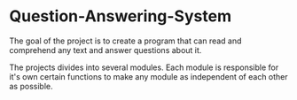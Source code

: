 # Question-Answering-System
The goal of the project is to create a program that can read and comprehend any text and answer questions about it.

The projects divides into several modules. Each module is responsible for it's own certain functions to make any module as independent of each other as possible.
